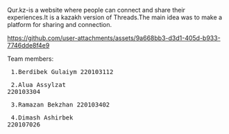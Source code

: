 Qur.kz-is a website where people can connect and share their experiences.It is a kazakh version of Threads.The main idea was to make a platform for sharing and connection.

https://github.com/user-attachments/assets/9a668bb3-d3d1-405d-b933-7746dde8f4e9

Team members:<pre>
1.Berdibek Gulaiym 220103112 <pre>
2.Alua Assylzat 220103304 <pre>
3.Ramazan Bekzhan 220103402<pre>
4.Dimash Ashirbek 220107026
